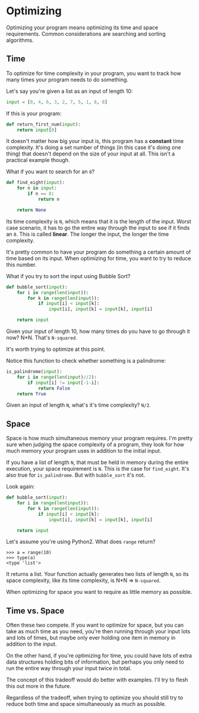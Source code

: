 # Optimizing

Optimizing your program means optimizing its time and space requirements. Common considerations are searching and sorting algorithms.

Time
----

To optimize for time complexity in your program, you want to track how many times your program needs to do something.

Let's say you're given a list as an input of length 10:

```python
input = [0, 4, 6, 3, 2, 7, 5, 1, 8, 8]
```

If this is your program:

```python
def return_first_num(input):
    return input[0]
```

It doesn't matter how big your input is, this program has a **constant** time complexity. It's doing a set number of things (in this case it's doing one thing) that doesn't depend on the size of your input at all. This isn't a practical example though.

What if you want to search for an `8`?

```python
def find_eight(input):
    for n in input:
        if n == 8:
            return n

    return None
```

Its time complexity is `N`, which means that it is the length of the input. Worst case scenario, it has to go the entire way through the input to see if it finds an `8`. This is called **linear**. The longer the input, the longer the time complexity.

It's pretty common to have your program do something a certain amount of time based on its input. When optimizing for time, you want to try to reduce this number.

What if you try to sort the input using Bubble Sort?

```python
def bubble_sort(input):
    for i in range(len(input)):
        for k in range(len(input)):
            if input[i] < input[k]:
                input[i], input[k] = input[k], input[i]

    return input
```

Given your input of length 10, how many times do you have to go through it now? N*N. That's `N-squared`.

It's worth trying to optimize at this point.


Notice this function to check whether something is a palindrome:

```python
is_palindrome(input):
    for i in range(len(input)//2):
        if input[i] != input[-1-i]:
            return False
    return True
```

Given an input of length `N`, what's it's time complexity? `N/2`.


Space
----

Space is how much simultaneous memory your program requires. I'm pretty sure when judging the space complexity of a program, they look for how much memory your program uses in addition to the initial input.


If you have a list of length `N`, that must be held in memory during the entire execution, your space requirement is `N`. This is the case for `find_eight`. It's also true for `is_palindrome`. But with `bubble_sort` it's not.

Look again:

```python
def bubble_sort(input):
    for i in range(len(input)):
        for k in range(len(input)):
            if input[i] < input[k]:
                input[i], input[k] = input[k], input[i]

    return input
```

Let's assume you're using Python2. What does `range` return?

```
>>> a = range(10)
>>> type(a)
<type 'list'>
```

It returns a list. Your function actually generates two lists of length `N`, so its space complexity, like its time complexity, is N*N => `N-squared`.


When optimizing for space you want to require as little memory as possible.


Time vs. Space
----

Often these two compete. If you want to optimize for space, but you can take as much time as you need, you're then running through your input lots and lots of times, but maybe only ever holding one item in memory in addition to the input.

On the other hand, if you're optimizing for time, you could have lots of extra data structures holding bits of information, but perhaps you only need to run the entire way through your input twice in total.

The concept of this tradeoff would do better with examples. I'll try to flesh this out more in the future.

Regardless of the tradeoff, when trying to optimize you should still try to reduce both time and space simultaneously as much as possible.
